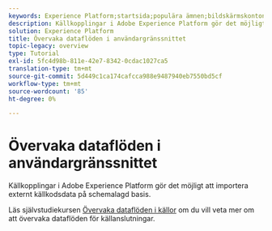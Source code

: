 ```yaml
---
keywords: Experience Platform;startsida;populära ämnen;bildskärmskonton;bildskärmsdataflöden;dataflöden
description: Källkopplingar i Adobe Experience Platform gör det möjligt att importera externt källkodsdata på schemalagd basis. I den här självstudiekursen beskrivs hur du visar befintliga dataflöden från arbetsytan Källor.
solution: Experience Platform
title: Övervaka dataflöden i användargränssnittet
topic-legacy: overview
type: Tutorial
exl-id: 5fc4d98b-811e-42e7-8342-0cdac1027ca5
translation-type: tm+mt
source-git-commit: 5d449c1ca174cafcca988e9487940eb7550bd5cf
workflow-type: tm+mt
source-wordcount: '85'
ht-degree: 0%

---
```


# Övervaka dataflöden i användargränssnittet

Källkopplingar i Adobe Experience Platform gör det möjligt att importera externt källkodsdata på schemalagd basis.

Läs självstudiekursen [Övervaka dataflöden i källor](../../../dataflows/ui/monitor-sources.md) om du vill veta mer om att övervaka dataflöden för källanslutningar.
